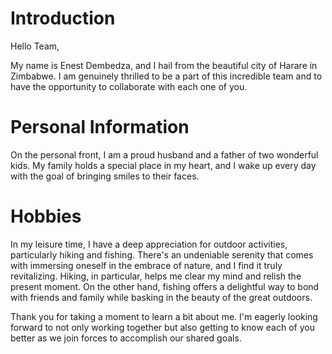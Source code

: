 # Introduction

Hello Team,

My name is Enest Dembedza, and I hail from the beautiful city of Harare in Zimbabwe. I am genuinely thrilled to be a part of this incredible team and to have the opportunity to collaborate with each one of you.

# Personal Information

On the personal front, I am a proud husband and a father of two wonderful kids. My family holds a special place in my heart, and I wake up every day with the goal of bringing smiles to their faces.

# Hobbies

In my leisure time, I have a deep appreciation for outdoor activities, particularly hiking and fishing. There's an undeniable serenity that comes with immersing oneself in the embrace of nature, and I find it truly revitalizing. Hiking, in particular, helps me clear my mind and relish the present moment. On the other hand, fishing offers a delightful way to bond with friends and family while basking in the beauty of the great outdoors.

Thank you for taking a moment to learn a bit about me. I'm eagerly looking forward to not only working together but also getting to know each of you better as we join forces to accomplish our shared goals.
